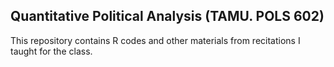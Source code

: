 ## Quantitative Political Analysis (TAMU. POLS 602)

This repository contains R codes and other materials from recitations I taught for the class. 


